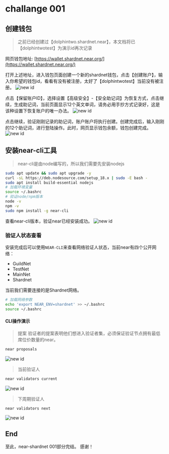 # challange 001

## 创建钱包

> 之前已经创建过【dolphintwo.shardnet.near】，本文档将已【dolphintwotest】为演示id再次记录

网页钱包地址: [https://wallet.shardnet.near.org/](https://wallet.shardnet.near.org/)

打开上述地址，进入钱包页面创建一个新的shardnet钱包，点击【创建账户】，输入你希望的钱包id，看看有没有被注册，太好了【dolphintwotest】当前没有被注册。
![new id](img/001-01.png)

点击【保留账户ID】，选择设置【高级安全】-【安全助记词】为恢复方式，点击继续，生成助记词，当前页面显示12个英文单词，请务必用手抄方式记录好，这是该种设置下恢复账户的唯一办法。
![new id](img/001-02.png)

点击继续，验证刚刚记录的助记词，账户账户将执行创建。创建完成后，输入刚刚的12个助记词，进行登陆操作。此时，网页显示钱包余额，钱包创建完成。
![new id](img/001-03.png)

## 安装near-cli工具

> near-cli是由node编写的，所以我们需要先安装nodejs

```bash
sudo apt update && sudo apt upgrade -y
curl -sL https://deb.nodesource.com/setup_18.x | sudo -E bash -  
sudo apt install build-essential nodejs
# 加载环境变量
source ~/.bashrc
# 验证node/npm版本
node -v
npm -v
sudo npm install -g near-cli
```

查看near-cli版本，验证near已经安装成功。
![new id](img/001-05.png)

### 验证人状态查看

安装完成后可以使用`NEAR-CLI`来查看网络验证人状态，当前near有四个公开网络：

- GuildNet
- TestNet
- MainNet
- Shardnet

当前我们需要连接的是Shardnet网络。

```bash
# 加载网络参数
echo 'export NEAR_ENV=shardnet' >> ~/.bashrc
source ~/.bashrc
```

#### CLI操作演示

> 提案
验证者的提案表明他们想进入验证者集，必须保证验证节点拥有最低席位价数量的near。

```bash
near proposals
```

![new id](img/001-06.png)

> 当前验证人

```bash
near validators current
```

![new id](img/001-07.png)

> 下周期验证人

```bash
near validators next
```

![new id](img/001-08.png)

## End

至此，near-shardnet 001部分完结。
感谢！

